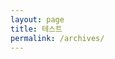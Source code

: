 ```yaml
---
layout: page
title: 테스트
permalink: /archives/
---
```


<ul class="tags-box">
<a href="#{{ cat[0] }}" title="{{ cat[0] }}"> </a>
</ul>


